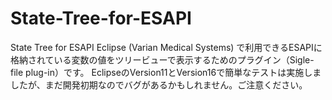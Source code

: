 # State-Tree-for-ESAPI
State Tree for ESAPI
Eclipse (Varian Medical Systems) で利用できるESAPIに格納されている変数の値をツリービューで表示するためのプラグイン（Sigle-file plug-in）です。
EclipseのVersion11とVersion16で簡単なテストは実施しましたが、まだ開発初期なのでバグがあるかもしれません。ご注意ください。
